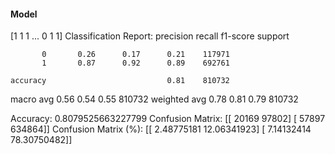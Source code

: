 #### Model
[1 1 1 ... 0 1 1]
Classification Report:
              precision    recall  f1-score   support

           0       0.26      0.17      0.21    117971
           1       0.87      0.92      0.89    692761

    accuracy                           0.81    810732
   macro avg       0.56      0.54      0.55    810732
weighted avg       0.78      0.81      0.79    810732

Accuracy: 0.8079525663227799
Confusion Matrix:
[[ 20169  97802]
 [ 57897 634864]]
Confusion Matrix (%):
[[ 2.48775181 12.06341923]
 [ 7.14132414 78.30750482]]
